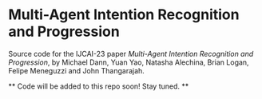 # Multi-Agent Intention Recognition and Progression

Source code for the IJCAI-23 paper *Multi-Agent Intention Recognition and Progression*, by Michael Dann, Yuan Yao, Natasha Alechina, Brian Logan, Felipe Meneguzzi and John Thangarajah.

** Code will be added to this repo soon! Stay tuned. **

